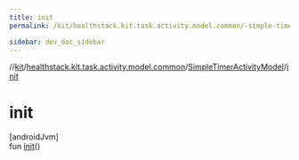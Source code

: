 ```yaml
---
title: init
permalink: /kit/healthstack.kit.task.activity.model.common/-simple-timer-activity-model/init.html

sidebar: dev_doc_sidebar
---
```

//[kit](../../../kit.html)/[healthstack.kit.task.activity.model.common](../index.html)/[SimpleTimerActivityModel](index.html)/[init](init.html)



# init



[androidJvm]\
fun [init](init.html)()




